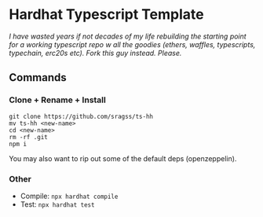 # Hardhat Typescript Template
*I have wasted years if not decades of my life rebuilding the starting point for a working typescript repo w all the goodies (ethers, waffles, typescripts, typechain, erc20s etc). Fork this guy instead. Please.*


## Commands
### Clone + Rename + Install
```
git clone https://github.com/sragss/ts-hh
mv ts-hh <new-name>
cd <new-name>
rm -rf .git
npm i
```
You may also want to rip out some of the default deps (openzeppelin).

### Other
- Compile: `npx hardhat compile`
- Test: `npx hardhat test`